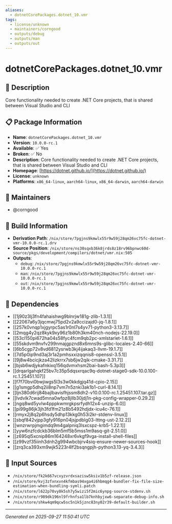```yaml
---
aliases:
  - dotnetCorePackages.dotnet_10.vmr
tags:
  - license/unknown
  - maintainers/corngood
  - outputs/debug
  - outputs/man
  - outputs/out
---
```


# dotnetCorePackages.dotnet_10.vmr

## 📝 Description

Core functionality needed to create .NET Core projects, that is shared between Visual Studio and CLI

## 📋 Package Information

- **Name**: `dotnetCorePackages.dotnet_10.vmr`
- **Version**: `10.0.0-rc.1`
- **Available**: ✅ Yes
- **Broken**: ✅ No
- **Description**: Core functionality needed to create .NET Core projects, that is shared between Visual Studio and CLI
- **Homepage**: [https://dotnet.github.io/](https://dotnet.github.io/)
- **License**: `unknown`
- **Platforms**: `x86_64-linux`, `aarch64-linux`, `x86_64-darwin`, `aarch64-darwin`
## 👥 Maintainers

- @corngood


## 🔧 Build Information

- **Derivation Path**: `/nix/store/7pgjns9kmwlx55r9w59j28qm26vc75fc-dotnet-vmr-10.0.0-rc.1.drv`
- **Source Position**: `/nix/store/ns30sqxb36k8jrds8z18rv96bpnwc60d-source/pkgs/development/compilers/dotnet/vmr.nix:505`
- **Outputs**:
  - `debug`:  `/nix/store/7pgjns9kmwlx55r9w59j28qm26vc75fc-dotnet-vmr-10.0.0-rc.1`
  - `man`:  `/nix/store/7pgjns9kmwlx55r9w59j28qm26vc75fc-dotnet-vmr-10.0.0-rc.1`
  - `out`:  `/nix/store/7pgjns9kmwlx55r9w59j28qm26vc75fc-dotnet-vmr-10.0.0-rc.1`

## 🔗 Dependencies

- [[1j90z3lj3fn4fahaishwg9blnrjw181g-zlib-1.3.1]]
- [[22067a6y3jqcmwj75pd2v2a9ccizajd0-jq-1.8.1]]
- [[257k0vnqp1xjgyrpc5as1r0nl7s4yv71-python3-3.13.7]]
- [[2mqg4y2qz8kyk9xy96z1b80h3km40nch-nodejs-22.19.0]]
- [[53cl150pi672ha04s58fyc4fcm9qb2pc-xmlstarlet-1.6.1]]
- [[55skdvm9nvfv299nmajgpznd8x6mns9s-glibc-locales-2.40-66]]
- [[6b5cgp72v8vd6812ysrwb3kj4ijakaq3-llvm-19.1.7]]
- [[7d5p0ip9nd3aj3r1a2pmhsxxizqqnis8-openssl-3.5.1]]
- [[9j8w4bcicjkza42lizkrrx7sb6jw2qik-cmake-3.31.7]]
- [[bjsb6wdjykafnkixq156qdvmxhsm2bai-bash-5.3p3]]
- [[drqarlgahqkf25bv7c35p5dqsxrqac9q-dotnet-stage0-sdk-10.0.100-rc.1.25451.107]]
- [[f7f70bvi0bwjiwgs5l3s3w0kkdgjq41d-cpio-2.15]]
- [[g1smgp5dhq2ii8np7vm7n5znki3ak1b1-curl-8.14.1]]
- [[ljn380d6rij84bajlbavisfhjssm8dh2-v10.0.100-rc.1.25451.107.tar.gz]]
- [[lvdvlk7cwad5mna0wfpz8jllb30jdj1n-pkg-config-wrapper-0.29.2]]
- [[ngq8wd5yvlw4pppkwmrgkpsrfydh12x4-unzip-6.0]]
- [[pi99g86jk3jh3fd1fm21z8b5492hdjdx-icu4c-76.1]]
- [[rmyx2j8q2p6hsdy5dhp13kkg0h53i2kr-stdenv-linux]]
- [[sbqf842vjpp3gfy916pn04jsjpdblg03-lttng-ust-2.12.2]]
- [[wnzrwrpjmgimdq9m4galpniq3lsxcspz-krb5-1.22.1]]
- [[yyw6nzfcdckb36blm5mf5b5mss1m9asq-git-2.51.0]]
- [[z695ql5xcnip86m164248xr6vkgf9vga-install-shell-files]]
- [[z99vzf35iinh3dnh2g994wbcbjrv4siq-ensure-newer-sources-hook]]
- [[zrq3ca393xm9wjk5223r4lf2bsqngpjh-python3.13-yq-3.4.3]]

## 📁 Input Sources

- `/nix/store/fk2k667vcxyzvrdxsazisw5ksiv1b5zf-release.json`
- `/nix/store/kvj3zfxnxvn4kfmbas94xga4i6hbmqg4-bundler-fix-file-size-estimation-when-bundling-symli.patch`
- `/nix/store/l622p70vy8k5sh7y5wizi5f2mic6ynpg-source-stdenv.sh`
- `/nix/store/r989dk196nl9frhnfsa1lb7knhbyjxw6-separate-debug-info.sh`
- `/nix/store/shkw4qm9qcw5sc5n1k5jznc83ny02r39-default-builder.sh`

---
*Generated on 2025-09-27 11:50:41 UTC*
